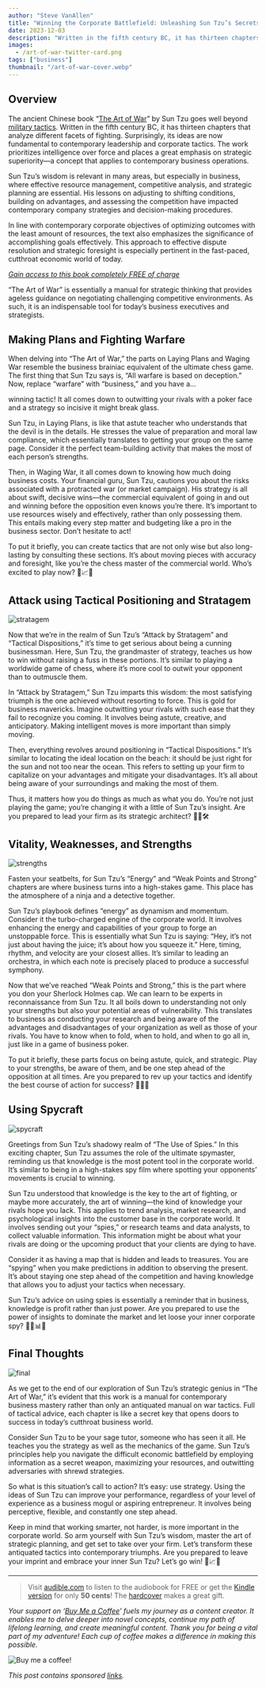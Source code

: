 ```yaml
---
author: "Steve VanAllen"
title: "Winning the Corporate Battlefield: Unleashing Sun Tzu’s Secrets in Business!"
date: 2023-12-03
description: "Written in the fifth century BC, it has thirteen chapters that analyze different facets of fighting. Surprisingly, its ideas are now fundamental to contemporary leadership and corporate tactics."
images:
  - /art-of-war-twitter-card.png
tags: ["business"]
thumbnail: "/art-of-war-cover.webp"
---
```


## Overview

The ancient Chinese book “[The Art of War](https://wlr.link/art-of-war-audio)” by Sun Tzu goes well beyond [military tactics](https://wlr.link/art-of-war-e-book). Written in the fifth century BC, it has thirteen chapters that analyze different facets of fighting. Surprisingly, its ideas are now fundamental to contemporary leadership and corporate tactics. The work prioritizes intelligence over force and places a great emphasis on strategic superiority—a concept that applies to contemporary business operations.

Sun Tzu’s wisdom is relevant in many areas, but especially in business, where effective resource management, competitive analysis, and strategic planning are essential. His lessons on adjusting to shifting conditions, building on advantages, and assessing the competition have impacted contemporary company strategies and decision-making procedures.

In line with contemporary corporate objectives of optimizing outcomes with the least amount of resources, the text also emphasizes the significance of accomplishing goals effectively. This approach to effective dispute resolution and strategic foresight is especially pertinent in the fast-paced, cutthroat economic world of today.

*[Gain access to this book completely FREE of charge](https://wlr.link/art-of-war-audio)*

“The Art of War” is essentially a manual for strategic thinking that provides ageless guidance on negotiating challenging competitive environments. As such, it is an indispensable tool for today’s business executives and strategists.

## Making Plans and Fighting Warfare

When delving into “The Art of War,” the parts on Laying Plans and Waging War resemble the business brainiac equivalent of the ultimate chess game. The first thing that Sun Tzu says is, “All warfare is based on deception.” Now, replace “warfare” with “business,” and you have a…

winning tactic! It all comes down to outwitting your rivals with a poker face and a strategy so incisive it might break glass.

Sun Tzu, in Laying Plans, is like that astute teacher who understands that the devil is in the details. He stresses the value of preparation and moral law compliance, which essentially translates to getting your group on the same page. Consider it the perfect team-building activity that makes the most of each person’s strengths.

Then, in Waging War, it all comes down to knowing how much doing business costs. Your financial guru, Sun Tzu, cautions you about the risks associated with a protracted war (or market campaign). His strategy is all about swift, decisive wins—the commercial equivalent of going in and out and winning before the opposition even knows you’re there. It’s important to use resources wisely and effectively, rather than only possessing them. This entails making every step matter and budgeting like a pro in the business sector. Don’t hesitate to act!

To put it briefly, you can create tactics that are not only wise but also long-lasting by consulting these sections. It’s about moving pieces with accuracy and foresight, like you’re the chess master of the commercial world. Who’s excited to play now? 🌟📈🚀

## Attack using Tactical Positioning and Stratagem

![stratagem](/stratagem.webp)

Now that we’re in the realm of Sun Tzu’s “Attack by Stratagem” and “Tactical Dispositions,” it’s time to get serious about being a cunning businessman. Here, Sun Tzu, the grandmaster of strategy, teaches us how to win without raising a fuss in these portions. It’s similar to playing a worldwide game of chess, where it’s more cool to outwit your opponent than to outmuscle them.

In “Attack by Stratagem,” Sun Tzu imparts this wisdom: the most satisfying triumph is the one achieved without resorting to force. This is gold for business mavericks. Imagine outwitting your rivals with such ease that they fail to recognize you coming. It involves being astute, creative, and anticipatory. Making intelligent moves is more important than simply moving.

Then, everything revolves around positioning in “Tactical Dispositions.” It’s similar to locating the ideal location on the beach: it should be just right for the sun and not too near the ocean. This refers to setting up your firm to capitalize on your advantages and mitigate your disadvantages. It’s all about being aware of your surroundings and making the most of them.

Thus, it matters how you do things as much as what you do. You’re not just playing the game; you’re changing it with a little of Sun Tzu’s insight. Are you prepared to lead your firm as its strategic architect? 🌟🤓🛠

## Vitality, Weaknesses, and Strengths

![strengths](/strengths.webp)

Fasten your seatbelts, for Sun Tzu’s “Energy” and “Weak Points and Strong” chapters are where business turns into a high-stakes game. This place has the atmosphere of a ninja and a detective together.

Sun Tzu’s playbook defines “energy” as dynamism and momentum. Consider it the turbo-charged engine of the corporate world. It involves enhancing the energy and capabilities of your group to forge an unstoppable force. This is essentially what Sun Tzu is saying: “Hey, it’s not just about having the juice; it’s about how you squeeze it.” Here, timing, rhythm, and velocity are your closest allies. It’s similar to leading an orchestra, in which each note is precisely placed to produce a successful symphony.

Now that we’ve reached “Weak Points and Strong,” this is the part where you don your Sherlock Holmes cap. We can learn to be experts in reconnaissance from Sun Tzu. It all boils down to understanding not only your strengths but also your potential areas of vulnerability. This translates to business as conducting your research and being aware of the advantages and disadvantages of your organization as well as those of your rivals. You have to know when to fold, when to hold, and when to go all in, just like in a game of business poker.

To put it briefly, these parts focus on being astute, quick, and strategic. Play to your strengths, be aware of them, and be one step ahead of the opposition at all times. Are you prepared to rev up your tactics and identify the best course of action for success? 🌟💡🚀

## Using Spycraft

![spycraft](/spycraft.webp)

Greetings from Sun Tzu’s shadowy realm of “The Use of Spies.” In this exciting chapter, Sun Tzu assumes the role of the ultimate spymaster, reminding us that knowledge is the most potent tool in the corporate world. It’s similar to being in a high-stakes spy film where spotting your opponents’ movements is crucial to winning.

Sun Tzu understood that knowledge is the key to the art of fighting, or maybe more accurately, the art of winning—the kind of knowledge your rivals hope you lack. This applies to trend analysis, market research, and psychological insights into the customer base in the corporate world. It involves sending out your “spies,” or research teams and data analysts, to collect valuable information. This information might be about what your rivals are doing or the upcoming product that your clients are dying to have.

Consider it as having a map that is hidden and leads to treasures. You are “spying” when you make predictions in addition to observing the present. It’s about staying one step ahead of the competition and having knowledge that allows you to adjust your tactics when necessary.

Sun Tzu’s advice on using spies is essentially a reminder that in business, knowledge is profit rather than just power. Are you prepared to use the power of insights to dominate the market and let loose your inner corporate spy? 🔵️‍♂️📊🐀

## Final Thoughts

![final](/final.webp)

As we get to the end of our exploration of Sun Tzu’s strategic genius in “The Art of War,” it’s evident that this work is a manual for contemporary business mastery rather than only an antiquated manual on war tactics. Full of tactical advice, each chapter is like a secret key that opens doors to success in today’s cutthroat business world.

Consider Sun Tzu to be your sage tutor, someone who has seen it all. He teaches you the strategy as well as the mechanics of the game. Sun Tzu’s principles help you navigate the difficult economic battlefield by employing information as a secret weapon, maximizing your resources, and outwitting adversaries with shrewd strategies.

So what is this situation’s call to action? It’s easy: use strategy. Using the ideas of Sun Tzu can improve your performance, regardless of your level of experience as a business mogul or aspiring entrepreneur. It involves being perceptive, flexible, and constantly one step ahead.

Keep in mind that working smarter, not harder, is more important in the corporate world. So arm yourself with Sun Tzu’s wisdom, master the art of strategic planning, and get set to take over your firm. Let’s transform these antiquated tactics into contemporary triumphs. Are you prepared to leave your imprint and embrace your inner Sun Tzu? Let’s go win! 🌟📈🚀

---

> Visit [audible.com](https://wlr.link/good-to-great-audio) to listen to the audiobook for FREE or get the [Kindle version](https://wlr.link/good-to-great-ebook) for only **50 cents**! The [hardcover](https://wlr.link/good-to-great-hardcover) makes a great gift.


*Your support on ‘[Buy Me a Coffee](https://wlr.link/buy-me-a-coffee)’ fuels my journey as a content creator. It enables me to delve deeper into novel concepts, continue my path of lifelong learning, and create meaningful content. Thank you for being a vital part of my adventure! Each cup of coffee makes a difference in making this possible.*

![Buy me a coffee!](/coffee.png)

*This post contains sponsored [links](https://wlr.link/m/bio).*